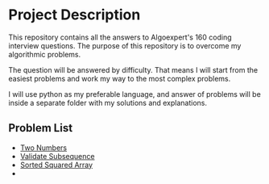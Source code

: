 # Project Description

This repository contains all the answers to Algoexpert's 160 coding interview questions.
The purpose of this repository is to overcome my algorithmic problems.

The question will be answered by difficulty. That means I will start from the easiest problems and work my way to the most complex problems.

I will use python as my preferable language, and answer of problems will be inside a separate folder with my solutions and explanations.

## Problem List

- [Two Numbers](https://github.com/n8fury/Algorithm_Problems/tree/master/01.two_numbers)
- [Validate Subsequence](https://github.com/n8fury/Algorithm_Problems/tree/master/02.validate_subsequence)
- [Sorted Squared Array](https://github.com/n8fury/Algorithm_Problems/tree/master/03.sorted_squared_array)
- 
